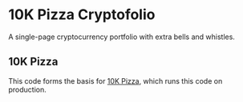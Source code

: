 # 10K Pizza Cryptofolio

A single-page cryptocurrency portfolio with extra bells and whistles.

## 10K Pizza

This code forms the basis for [10K Pizza](https://www.10k.pizza), which runs this code on production.
